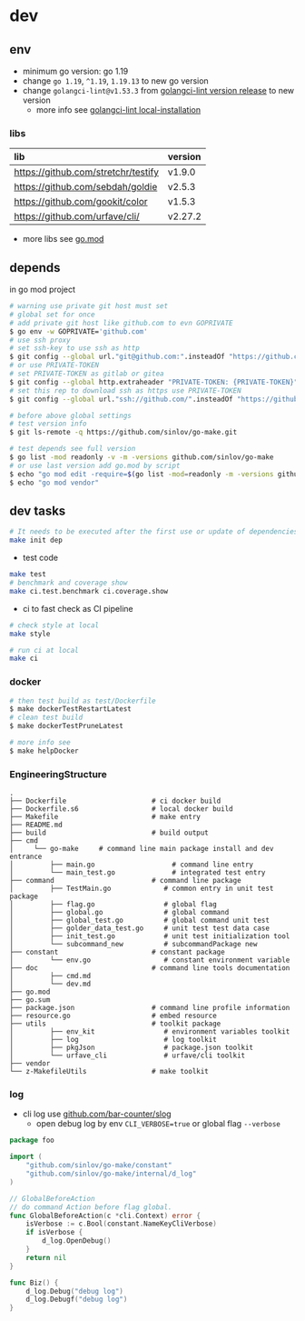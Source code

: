# dev

## env

- minimum go version: go 1.19
- change `go 1.19`, `^1.19`, `1.19.13` to new go version
- change `golangci-lint@v1.53.3` from [golangci-lint version release](https://github.com/golangci/golangci-lint/releases) to new version
  - more info see [golangci-lint local-installation](https://golangci-lint.run/usage/install/#local-installation)

### libs

| lib                                 | version |
|:------------------------------------|:--------|
| https://github.com/stretchr/testify | v1.9.0  |
| https://github.com/sebdah/goldie    | v2.5.3  |
| https://github.com/gookit/color     | v1.5.3  |
| https://github.com/urfave/cli/      | v2.27.2 |

- more libs see [go.mod](https://github.com/sinlov/go-make/blob/main/go.mod)

## depends

in go mod project

```bash
# warning use private git host must set
# global set for once
# add private git host like github.com to evn GOPRIVATE
$ go env -w GOPRIVATE='github.com'
# use ssh proxy
# set ssh-key to use ssh as http
$ git config --global url."git@github.com:".insteadOf "https://github.com/"
# or use PRIVATE-TOKEN
# set PRIVATE-TOKEN as gitlab or gitea
$ git config --global http.extraheader "PRIVATE-TOKEN: {PRIVATE-TOKEN}"
# set this rep to download ssh as https use PRIVATE-TOKEN
$ git config --global url."ssh://github.com/".insteadOf "https://github.com/"

# before above global settings
# test version info
$ git ls-remote -q https://github.com/sinlov/go-make.git

# test depends see full version
$ go list -mod readonly -v -m -versions github.com/sinlov/go-make
# or use last version add go.mod by script
$ echo "go mod edit -require=$(go list -mod=readonly -m -versions github.com/sinlov/go-make | awk '{print $1 "@" $NF}')"
$ echo "go mod vendor"
```

## dev tasks

```bash
# It needs to be executed after the first use or update of dependencies.
make init dep
```

- test code

```bash
make test
# benchmark and coverage show
make ci.test.benchmark ci.coverage.show
```

- ci to fast check as CI pipeline

```bash
# check style at local
make style

# run ci at local
make ci
```

### docker

```bash
# then test build as test/Dockerfile
$ make dockerTestRestartLatest
# clean test build
$ make dockerTestPruneLatest

# more info see
$ make helpDocker
```

### EngineeringStructure

```
.
├── Dockerfile                     # ci docker build
├── Dockerfile.s6                  # local docker build
├── Makefile                       # make entry
├── README.md
├── build                          # build output
├── cmd
│     └── go-make     # command line main package install and dev entrance
│         ├── main.go                   # command line entry
│         └── main_test.go              # integrated test entry
├── command                        # command line package
│         ├── TestMain.go             # common entry in unit test package
│         ├── flag.go                 # global flag
│         ├── global.go               # global command
│         ├── global_test.go          # global command unit test
│         ├── golder_data_test.go     # unit test test data case
│         ├── init_test.go            # unit test initialization tool
│         └── subcommand_new          # subcommandPackage new
├── constant                       # constant package 
│         └── env.go                  # constant environment variable
├── doc                            # command line tools documentation
│         ├── cmd.md
│         └── dev.md
├── go.mod
├── go.sum
├── package.json                   # command line profile information
├── resource.go                    # embed resource 
├── utils                          # toolkit package
│         ├── env_kit                 # environment variables toolkit
│         ├── log                     # log toolkit
│         ├── pkgJson                 # package.json toolkit
│         └── urfave_cli              # urfave/cli toolkit
├── vendor
└── z-MakefileUtils                # make toolkit

```

### log

- cli log use [github.com/bar-counter/slog](https://github.com/bar-counter/slog)
    - open debug log by env `CLI_VERBOSE=true` or global flag `--verbose`

```go
package foo

import (
	"github.com/sinlov/go-make/constant"
	"github.com/sinlov/go-make/internal/d_log"
)

// GlobalBeforeAction
// do command Action before flag global.
func GlobalBeforeAction(c *cli.Context) error {
	isVerbose := c.Bool(constant.NameKeyCliVerbose)
	if isVerbose {
		d_log.OpenDebug()
	}
	return nil
}

func Biz() {
	d_log.Debug("debug log")
	d_log.Debugf("debug log")
}

```